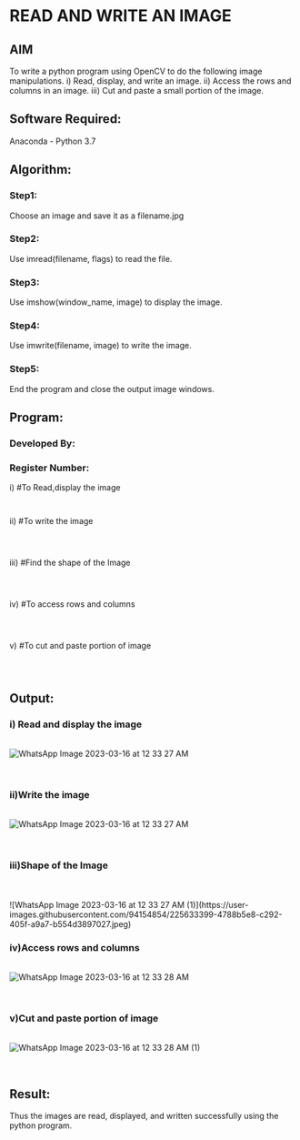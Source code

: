 # READ AND WRITE AN IMAGE
## AIM
To write a python program using OpenCV to do the following image manipulations.
i) Read, display, and write an image.
ii) Access the rows and columns in an image.
iii) Cut and paste a small portion of the image.

## Software Required:
Anaconda - Python 3.7
## Algorithm:
### Step1:
Choose an image and save it as a filename.jpg
### Step2:
Use imread(filename, flags) to read the file.
### Step3:
Use imshow(window_name, image) to display the image.
### Step4:
Use imwrite(filename, image) to write the image.
### Step5:
End the program and close the output image windows.
## Program:
### Developed By:
### Register Number: 
i) #To Read,display the image
```


```
ii) #To write the image
```



```
iii) #Find the shape of the Image
```python3



```
iv) #To access rows and columns

```python3



```
v) #To cut and paste portion of image
```python3



```

## Output:

### i) Read and display the image

<br>![WhatsApp Image 2023-03-16 at 12 33 27 AM](https://user-images.githubusercontent.com/94154854/225633325-35ebc129-5ace-443a-bd0f-7e82a4d663f7.jpeg)

<br>

### ii)Write the image

<br>![WhatsApp Image 2023-03-16 at 12 33 27 AM](https://user-images.githubusercontent.com/94154854/225633325-35ebc129-5ace-443a-bd0f-7e82a4d663f7.jpeg)

<br>

### iii)Shape of the Image

<br>
<br>![WhatsApp Image 2023-03-16 at 12 33 27 AM (1)](https://user-images.githubusercontent.com/94154854/225633399-4788b5e8-c292-405f-a9a7-b554d3897027.jpeg)


### iv)Access rows and columns

<br>![WhatsApp Image 2023-03-16 at 12 33 28 AM](https://user-images.githubusercontent.com/94154854/225633438-ea35b0c7-3919-46d6-8468-fd39be9a6caa.jpeg)

<br>

### v)Cut and paste portion of image

<br>![WhatsApp Image 2023-03-16 at 12 33 28 AM (1)](https://user-images.githubusercontent.com/94154854/225633545-d26c0b54-6cdf-4d56-954d-478cc47ce24a.jpeg)

<br>

## Result:
Thus the images are read, displayed, and written successfully using the python program.


